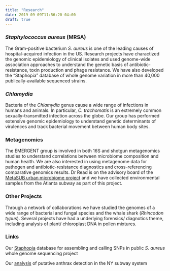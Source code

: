 ```yaml
---
title: "Research"
date: 2019-09-09T11:56:20-04:00
draft: true
---
```


### *Staphylococcus aureus* (MRSA)
The Gram-positive bacterium *S. aureus* is one of the leading causes of hospital-acquired infection in the US.  Research projects have charactized the genomic epidemiology of clinical isolates and used genome-wide association approaches to understand the genetic basis of antibiotic-resistance, toxin production and phage resistance.  We have also developed the “Staphopia” database of whole genome variation in more than 40,000 publically-available sequenced strains.


### *Chlamydia*
Bacteria of the *Chlamydia* genus cause a wide range of infections in humans and animals. In particular, *C. trachomatis* is an extremely common sexually-transmitted infection across the globe.  Our group has performed extensive genomic epidemiology to understand genetic determinants of virulences and track bacterial movement between human body sites.

### Metagenomics
The EMERGENT group is involved in both 16S and shotgun metagenomics studies to understand correlations between microbiome composition and human health.  We are also interested in using metagenome data for pathogen and antibiotic-resistance diagnostics and cross-referencing comparative genomics results. Dr Read is on the advisory board of the [MetaSUB urban microbiome project](http://metasub.org) and we have collected environmental samples from the Atlanta subway as part of this project.

### Other Projects
Through a network of collaborations we have studied the genomes of a wide range of bacterial and fungal species and the whale shark (*Rhincodon typus*). Several projects have had a underlying forensics/ diagnotics theme, including analysis of plant/ chloroplast DNA in pollen mixtures.

### Links

Our [Staphopia](https://staphopia.emory.edu) database for assembling and calling SNPs in public *S. aureus* whole genome sequencing project

Our [analysis](http://read-lab-confederation.github.io/nyc-subway-anthrax-study/) of putative anthrax detection in the NY subway system

